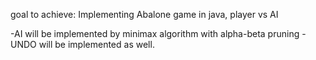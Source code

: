 goal to achieve:
Implementing Abalone game in java, player vs AI

-AI will be implemented by minimax algorithm with alpha-beta pruning
-UNDO will be implemented as well.

